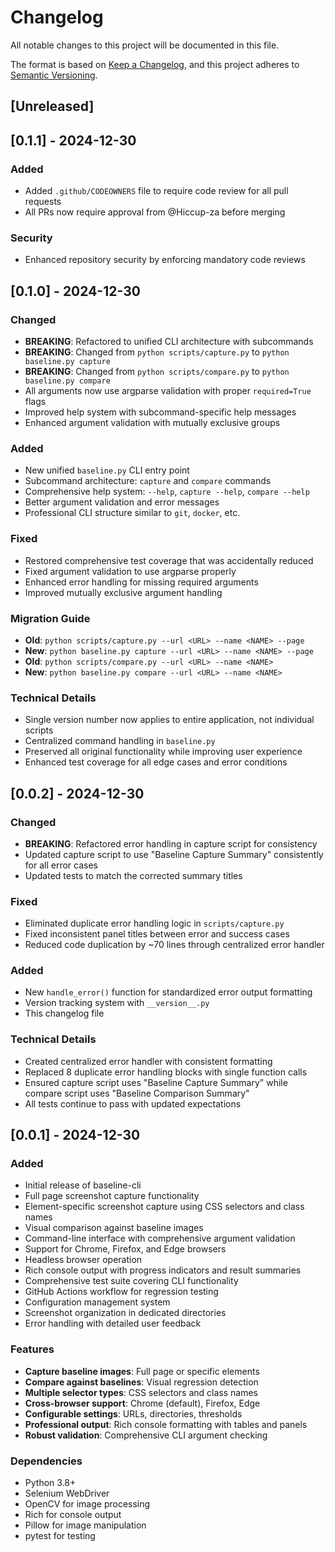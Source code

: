 # Changelog

All notable changes to this project will be documented in this file.

The format is based on [Keep a Changelog](https://keepachangelog.com/en/1.0.0/),
and this project adheres to [Semantic Versioning](https://semver.org/spec/v2.0.0.html).

## [Unreleased]

## [0.1.1] - 2024-12-30

### Added
- Added `.github/CODEOWNERS` file to require code review for all pull requests
- All PRs now require approval from @Hiccup-za before merging

### Security
- Enhanced repository security by enforcing mandatory code reviews

## [0.1.0] - 2024-12-30

### Changed
- **BREAKING**: Refactored to unified CLI architecture with subcommands
- **BREAKING**: Changed from `python scripts/capture.py` to `python baseline.py capture`
- **BREAKING**: Changed from `python scripts/compare.py` to `python baseline.py compare`
- All arguments now use argparse validation with proper `required=True` flags
- Improved help system with subcommand-specific help messages
- Enhanced argument validation with mutually exclusive groups

### Added
- New unified `baseline.py` CLI entry point
- Subcommand architecture: `capture` and `compare` commands
- Comprehensive help system: `--help`, `capture --help`, `compare --help`
- Better argument validation and error messages
- Professional CLI structure similar to `git`, `docker`, etc.

### Fixed
- Restored comprehensive test coverage that was accidentally reduced
- Fixed argument validation to use argparse properly
- Enhanced error handling for missing required arguments
- Improved mutually exclusive argument handling

### Migration Guide
- **Old**: `python scripts/capture.py --url <URL> --name <NAME> --page`
- **New**: `python baseline.py capture --url <URL> --name <NAME> --page`
- **Old**: `python scripts/compare.py --url <URL> --name <NAME>`
- **New**: `python baseline.py compare --url <URL> --name <NAME>`

### Technical Details
- Single version number now applies to entire application, not individual scripts
- Centralized command handling in `baseline.py`
- Preserved all original functionality while improving user experience
- Enhanced test coverage for all edge cases and error conditions

## [0.0.2] - 2024-12-30

### Changed
- **BREAKING**: Refactored error handling in capture script for consistency
- Updated capture script to use "Baseline Capture Summary" consistently for all error cases
- Updated tests to match the corrected summary titles

### Fixed
- Eliminated duplicate error handling logic in `scripts/capture.py`
- Fixed inconsistent panel titles between error and success cases
- Reduced code duplication by ~70 lines through centralized error handler

### Added
- New `handle_error()` function for standardized error output formatting
- Version tracking system with `__version__.py`
- This changelog file

### Technical Details
- Created centralized error handler with consistent formatting
- Replaced 8 duplicate error handling blocks with single function calls
- Ensured capture script uses "Baseline Capture Summary" while compare script uses "Baseline Comparison Summary"
- All tests continue to pass with updated expectations

## [0.0.1] - 2024-12-30

### Added
- Initial release of baseline-cli
- Full page screenshot capture functionality
- Element-specific screenshot capture using CSS selectors and class names
- Visual comparison against baseline images
- Command-line interface with comprehensive argument validation
- Support for Chrome, Firefox, and Edge browsers
- Headless browser operation
- Rich console output with progress indicators and result summaries
- Comprehensive test suite covering CLI functionality
- GitHub Actions workflow for regression testing
- Configuration management system
- Screenshot organization in dedicated directories
- Error handling with detailed user feedback

### Features
- **Capture baseline images**: Full page or specific elements
- **Compare against baselines**: Visual regression detection
- **Multiple selector types**: CSS selectors and class names
- **Cross-browser support**: Chrome (default), Firefox, Edge
- **Configurable settings**: URLs, directories, thresholds
- **Professional output**: Rich console formatting with tables and panels
- **Robust validation**: Comprehensive CLI argument checking

### Dependencies
- Python 3.8+
- Selenium WebDriver
- OpenCV for image processing
- Rich for console output
- Pillow for image manipulation
- pytest for testing 